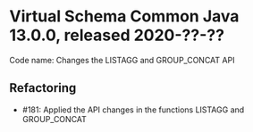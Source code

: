 # Virtual Schema Common Java 13.0.0, released 2020-??-??

Code name: Changes the LISTAGG and GROUP_CONCAT API

## Refactoring

* #181: Applied the API changes in the functions LISTAGG and GROUP_CONCAT